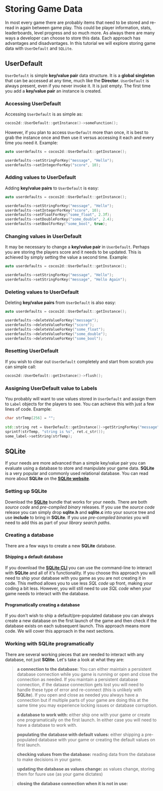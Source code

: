 # Storing Game Data
In most every game there are probably items that need to be stored and re-read in again between game play. This could be player information, stats, leaderboards, level progress and so much more. As always there are many ways a developer can choose to store this data. Each approach has advantages and disadvantages. In this tutorial we will explore storing game data with `UserDefault` and `SQLite`.

## UserDefault
`UserDefault` is simple __key/value pair__ data structure. It is a __global singleton__ that can be accessed at any time, much like the __Director__. `UserDefault` is always present, even if you never invoke it. It is just empty. The first time you add a __key/value pair__ an instance is created.

### Accessing UserDefault
Accessing `UserDefault` is as simple as:

```cpp
cocos2d::UserDefault::getInstance()->someFunction();
```

However, if you plan to access `UserDefault` more than once, it is best to grab the instance once and then use it versus accessing it each and every time you need it. Example:

```cpp
auto userdefaults = cocos2d::UserDefault::getInstance();

userdefaults->setStringForKey("message", "Hello");
userdefaults->setIntegerForKey("score", 10);
```

### Adding values to UserDefault
Adding __key/value pairs__ to `UserDefault` is easy:

```cpp
auto userdefaults = cocos2d::UserDefault::getInstance();

userdefaults->setStringForKey("message", "Hello");
userdefaults->setIntegerForKey("score", 10);
userdefaults->setFloatForKey("some_float", 2.3f);
userdefaults->setDoubleForKey("some_double", 2.4);
userdefaults->setBoolForKey("some_bool", true);
```

### Changing values in UserDefault
It may be necessary to change a __key/value pair__ in `UserDefault`. Perhaps you are storing the players score and it needs to be updated. This is achieved by simply setting the value a second time. Example:

```cpp
auto userdefaults = cocos2d::UserDefault::getInstance();

userdefaults->setStringForKey("message", "Hello");
userdefaults->setStringForKey("message", "Hello Again");
```

### Deleting values to UserDefault
Deleting __key/value pairs__ from `UserDefault` is also easy:

```cpp
auto userdefaults = cocos2d::UserDefault::getInstance();

userdefaults->deleteValueForKey("message");
userdefaults->deleteValueForKey("score");
userdefaults->deleteValueForKey("some_float");
userdefaults->deleteValueForKey("some_double");
userdefaults->deleteValueForKey("some_bool");
```

### Resetting UserDefault
If you wish to clear out `UserDefault` completely and start from scratch you can simple call:

```cpp
cocos2d::UserDefault::getInstance()->flush();
```

### Assigning UserDefault value to Labels
You probably will want to use values stored in `UserDefault` and assign them to `Label` objects for the players to see. You can achieve this with just a few lines of code. Example:

```cpp
char strTemp[256] = "";
    
std::string ret = UserDefault::getInstance()->getStringForKey("message");
sprintf(strTemp, "string is %s", ret.c_str());
some_label->setString(strTemp);
```

## SQLite
If your needs are more advanced than a simple key/value pair you can evaluate using a database to store and manipulate your game data. __SQLite__ is a very popular and commonly used relational database. You can read more about __SQLite__ on the [__SQLite website__](https://sqlite.org/index.html).

### Setting up SQLite
Download the [__SQLite__](https://sqlite.org/download.html) bundle that works for your needs. There are both _source code_ and _pre-compiled binary_ releases. If you use the _source code_ release you can simply drop __sqlite.h__ and __sqlite.c__ into your source tree and use __include__ to bring in __SQLite__. If you use _pre-compiled binaries_ you will need to add this as part of your _library search paths_.

### Creating a database
There are a few ways to create a new __SQLite__ database. 

#### Shipping a default database
If you download the [__SQLite CLI__](https://sqlite.org/cli.html) you can use the command-line to interact with __SQLite__ and all of it's functionality. If you choose this approach you will need to ship your database with you game as you are not creating it in code. This method allows you to use less _SQL code_ up front, making your coding a bit less. However, you will still need to use _SQL code_ when your game needs to interact with the database.

#### Programatically creating a database
If you don't wish to ship a default/pre-populated database you can always create a new database on the first launch of the game and then check if the database exists on each subsequent launch. This approach means more code. We will cover this approach in the next sections.

### Working with SQLite programatically
There are several working pieces that are needed to interact with any database, not just __SQlite__. Let's take a look at what they are:

  > __a connection to the database:__ You can either maintain a persistent database connection while you game is running or open and close the connection as needed. If you maintain a persistent database connection, if the dataase connection gets lost you will need to handle these type of error and re-connect (this is unlikely with __SQLite__). If you open and close as needed you always have a connection but if multiple parts of your game are doing this at the same time you may experience locking issues or database corruption.
  
  > __a database to work with:__ either ship one with your game or create one programatically on the first launch. In either case you will need to have a database to work with.

  > __populating the database with default values:__ either shipping a pre-populated database with your game or creating the default values on first launch.

  > __checking values from the database:__ reading data from the database to make decisions in your game.

  > __updating the database as values change:__ as values change, storing them for fuure use (as your game dictates)

  > __closing the database connection when it is not in use:__ 

#### 


